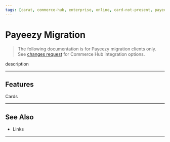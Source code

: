 ```yaml
---
tags: [carat, commerce-hub, enterprise, online, card-not-present, payeezy]
---
```


# Payeezy Migration

<!-- theme: danger -->
> The following documentation is for Payeezy migration clients only. See [changes request](https://developer.fiserv.com/merchants) for Commerce Hub integration options.

description

---

## Features

Cards

---

## See Also
- Links

---

